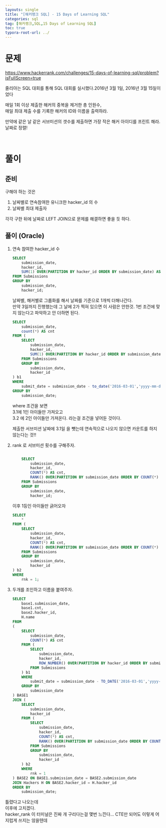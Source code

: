 ```yaml
---
layouts: single
title: "[해커랭크 SQL] - 15 Days of Learning SQL"
categories: sql
tag: [해커랭크,SQL,15 Days of Learning SQL]
toc: true
typora-root-url: ../
---
```


# 문제 

https://www.hackerrank.com/challenges/15-days-of-learning-sql/problem?isFullScreen=true

줄리아는 SQL 대회를 통해 SQL 대회를 실시했다.2016년 3월 1일, 2016년 3월 15일이었다

매일 1회 이상 제출한 해커의 중복을 제거한 총 인원수,   
매일 최대 제출 수를 기록한 해커의 ID와 이름을 출력하라. 

만약에 같은 날 같은 서브미션의 갯수를 제출하면 가장 작은 해커 아이디를 프린트 해라.   
날짜로 정렬!

<br>

# 풀이

## 준비

구해야 하는 것은 

1. 날짜별로 연속참여한 유니크한 hacker_id 의 수 
2. 날짜별 최대 제출자 

각각 구한 뒤에 날짜로 LEFT JOIN으로 문제를 해결하면 좋을 듯 하다.



## 풀이 (Oracle)

1. 연속  참여한 hacker_id 수

   ```sql
   SELECT 
       submission_date, 
       hacker_id,
       SUM(1) OVER(PARTITION BY hacker_id ORDER BY submission_date) AS submit_date
   FROM Submissions
   GROUP BY 
       submission_date, 
       hacker_id;
   
   ```

   날짜별, 해커별로 그룹화를 해서 날짜를 기준으로 1개씩 더해나간다.  
   만약 3일까지 진행했는데 그 날에 2가 찍혀 있으면 이 사람은 안한것.  1번 조건에 맞지 않는다고 파악하고 안 더하면 된다.   

   ```sql
   SELECT 
       submission_date, 
       count(*) AS cnt
   FROM (
       SELECT 
           submission_date, 
           hacker_id,
           SUM(1) OVER(PARTITION BY hacker_id ORDER BY submission_date) AS submit_date
       FROM Submissions
       GROUP BY 
           submission_date, 
           hacker_id
   ) b1
   WHERE 
       submit_date = submission_date - to_date('2016-03-01','yyyy-mm-dd')+1 
   GROUP BY 
       submission_date;
   ```

   where 조건을 보면   
   3.1에 1인 아이들만 가져오고   
   3.2 에 2인 아이들만 가져온다. 라는걸 조건을 넣어둔 것이다. 

   제출한 서브미션 날짜에 3.1일 을 뺏는데 연속적으로 나오지 않으면 카운트를 하지 않는다는 것!! 

   

2. rank 로 서브미션 횟수를 구해주자.
   
   ```sql
   
       SELECT 
           submission_date, 
           hacker_id,
           COUNT(*) AS cnt,
           RANK() OVER(PARTITION BY submission_date ORDER BY COUNT(*) DESC, hacker_id) AS rnk
       FROM Submissions 
       GROUP BY 
           submission_date,
           hacker_id;
   
   
   ```
   
   이후 1등인 아이들만 긁어오자
   
   ```sql
   SELECT 
       *
   FROM (
       SELECT 
           submission_date, 
           hacker_id,
           COUNT(*) AS cnt,
           RANK() OVER(PARTITION BY submission_date ORDER BY COUNT(*) DESC, hacker_id) AS rnk
       FROM Submissions 
       GROUP BY 
           submission_date,
           hacker_id
   ) b2 
   WHERE 
       rnk = 1;
   
   ```
   
   
   
3. 두개를 조인하고 이름을 붙여주자. 
   
   ```sql
   SELECT 
       base1.submission_date, 
       base1.cnt, 
       base2.hacker_id,
       H.name
   FROM 
   (
       SELECT 
           submission_date, 
           COUNT(*) AS cnt
       FROM (
           SELECT 
               submission_date, 
               hacker_id,
               ROW_NUMBER() OVER(PARTITION BY hacker_id ORDER BY submission_date) AS submit_date
           FROM Submissions
       ) b1
       WHERE 
           submit_date = submission_date - TO_DATE('2016-03-01','yyyy-mm-dd') + 1 
       GROUP BY 
           submission_date
   ) BASE1
   JOIN (
       SELECT 
           submission_date, 
           hacker_id
       FROM (
           SELECT 
               submission_date, 
               hacker_id,
               COUNT(*) AS cnt,
               RANK() OVER(PARTITION BY submission_date ORDER BY COUNT(*) DESC, hacker_id) AS rnk
           FROM Submissions 
           GROUP BY 
               submission_date,
               hacker_id
       ) b2 
       WHERE 
           rnk = 1
   ) BASE2 ON BASE1.submission_date = BASE2.submission_date
   JOIN Hackers H ON BASE2.hacker_id = H.hacker_id
   ORDER BY 
       submission_date;
   
   ```

틀렸다고 나오는데   
이후에 고치겠다.   
hacker_rank 이 터미널은 진짜 개 구리다는걸 몇번 느낀다... CTE만 되어도 이렇게 어지럽게 쓰지는 않을텐데
